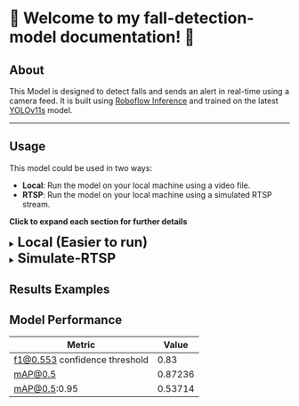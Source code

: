 # 🤖 Welcome to my fall-detection-model documentation! 🤖

## About

This Model is designed to detect falls and sends an alert in real-time using a camera feed. It is built using [Roboflow Inference](https://inference.roboflow.com/) and trained on the latest [YOLOv11s](https://docs.ultralytics.com/models/yolo11/) model.

---

## Usage

This model could be used in two ways:

- **Local**: Run the model on your local machine using a video file.
- **RTSP**: Run the model on your local machine using a simulated RTSP stream.

**Click to expand each section for further details**

<details>
  <summary><strong><span style="font-size: 24px;">Local (Easier to run)</span></strong></summary>

### 1. Skip this step, if on `python --version` < 3.12

> (Roboflow inference currently does not work on python 3.12)

If you're using **pyenv**:

```bash
pyenv install --list
```

then install any python version < 3.12

```bash
pyenv install <Python_Version>
pyenv local <Python_Version>
```

If you're using **conda**:

```bash
conda activate my_env
conda install python=3.11.4
```

### 2. Install dependencies and run rtsp.py

```bash
pip install -r ./requirements.txt
python local.py
```

**Notes**

> If you encounter "dll load failed while importing \_cext the specified module could not be found", run the following command:
> `pip install msvc-runtime`

</details>

<details>
  <summary><strong><span style="font-size: 24px;">Simulate-RTSP</span></strong></summary>

### 1. Run MediaMtx depending on your system

```bash
cd mediamtx_linux
or
cd mediamtx_mac
or
cd mediamtx_windows

./mediamtx
```

### 2. If you have ffmpeg in your system, skip this step

> I provided the ffmpeg installation files for each system

Mac

```bash
brew install ffmpeg
```

Windows

```
https://www.wikihow.com/Install-FFmpeg-on-Windows
```

### 3. (New Terminal) Run ffmpeg command (Required ffmpeg to be installed)

```bash
ffmpeg -re -stream_loop -1 -i "./examples/fall_detection_1.mp4" -c copy -f rtsp rtsp://localhost:8554/mystream
```

### 4. (New Terminal) Skip this step, if on `python --version` < 3.12

> (Roboflow inference currently does not work on python 3.12)

If you're using **pyenv**:

```bash
pyenv install --list
```

then install any python version < 3.12

```bash
pyenv install <Python_Version>
pyenv local <Python_Version>
```

### 4. Install dependencies and run rtsp.py

```bash
pip install -r ./requirements.txt
python rtsp.py
```

</details>

## Results Examples

## Model Performance

| Metric                        | Value   |
| ----------------------------- | ------- |
| f1@0.553 confidence threshold | 0.83    |
| mAP@0.5                       | 0.87236 |
| mAP@0.5:0.95                  | 0.53714 |
